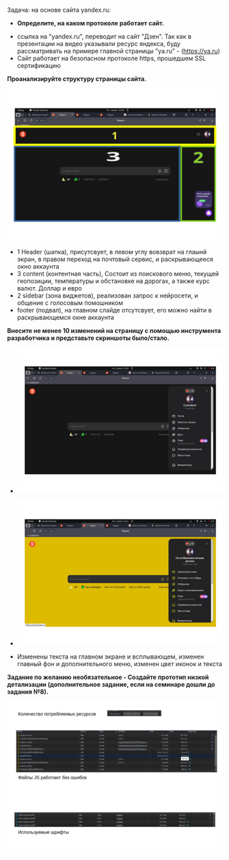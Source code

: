Задача: на основе сайта yandex.ru:
- **Определите, на каком протоколе работает сайт.**
* ссылка на "yandex.ru", переводит на сайт "Дзен". Так как в презентации на видео указывали ресурс яндекса, буду рассматривать на примере главной страницы "ya.ru" - (https://ya.ru)
* Сайт работает на безопасном протоколе https, прошедшем SSL сертификацию

**Проанализируйте структуру страницы сайта.**

![Анализ_структуры](images/Яндекс_главная.jpg)

* 1 Header (шапка), присутсвует, в левом углу вовзврат на глаынй экран, в правом переход на почтовый сервис, и раскрывающееся окно аккаунта
* 3 content (контентная часть), Состоит из поискового меню, текущей геопозиции, температуры и обстановке на дорогах, а также курс валют. Доллар и евро
* 2 sidebar (зона виджетов), реализован запрос к нейросети, и общение с голосовым помошником
* footer (подвал), на главном слайде отсутсвует, его можно найти в раскрывающемся окне аккаунта


**Внесите не менее 10 изменений на страницу с помощью инструмента разработчика и представьте скриншоты было/стало.**

* ![было](images/Было.jpg)

* ![стало](images/Стало.jpg)

* Изменены текста на главном экране и всплывающем, изменен главный фон и дополнительного меню, изменен цвет иконок и текста


**Задание по желанию необязательное - Создайте прототип низкой детализации (дополнительное задание, если на семинаре дошли до задания №8).**

![Выборочный анализ](images/Низкоуровневое.jpg)
